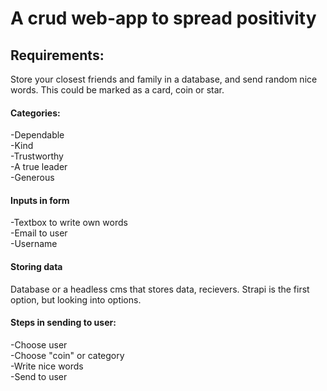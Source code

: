 # A crud web-app to spread positivity

## Requirements:

Store your closest friends and family in a database, and send random nice words. This could be marked as a card, coin or star.

#### Categories:

-Dependable<br>
-Kind<br>
-Trustworthy<br>
-A true leader<br>
-Generous<br>

#### Inputs in form

-Textbox to write own words<br>
-Email to user<br>
-Username<br>

#### Storing data

Database or a headless cms that stores data, recievers. Strapi is the first option, but looking into options.

#### Steps in sending to user:

-Choose user<br>
-Choose "coin" or category<br>
-Write nice words<br>
-Send to user<br>
